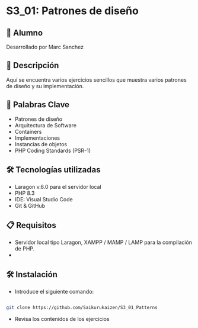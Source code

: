 # S3_01: Patrones de diseño

## 👤 Alumno
Desarrollado por Marc Sanchez

## 📄 Descripción
Aquí se encuentra varios ejercicios sencillos que muestra varios patrones de diseño y su implementación.

## 🎯 Palabras Clave
- Patrones de diseño
- Arquitectura de Software
- Containers
- Implementaciones
- Instancias de objetos
- PHP Coding Standards (PSR-1)

## 🛠️ Tecnologías utilizadas
- Laragon v.6.0 para el servidor local
- PHP 8.3
- IDE: Visual Studio Code
- Git & GitHub

## 📋 Requisitos
- Servidor local tipo Laragon, XAMPP / MAMP / LAMP para la compilación de PHP.
- 

## 🛠️ Instalación
- Introduce el siguiente comando:

```bash

git clone https://github.com/Saikurukaizen/S3_01_Patterns

```

- Revisa los contenidos de los ejercicios
